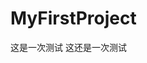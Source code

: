 <!--
 * @Descripttion:
 * @version:
 * @Author: Yuhj
 * @Date: 2022-05-26 21:08:11
-->

# MyFirstProject

这是一次测试
这还是一次测试
